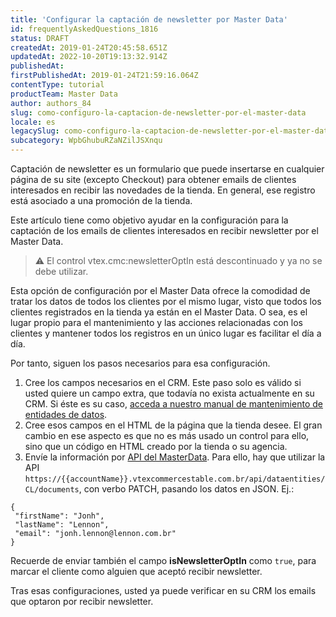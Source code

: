 ```yaml
---
title: 'Configurar la captación de newsletter por Master Data'
id: frequentlyAskedQuestions_1816
status: DRAFT
createdAt: 2019-01-24T20:45:58.651Z
updatedAt: 2022-10-20T19:13:32.914Z
publishedAt: 
firstPublishedAt: 2019-01-24T21:59:16.064Z
contentType: tutorial
productTeam: Master Data
author: authors_84
slug: como-configuro-la-captacion-de-newsletter-por-el-master-data
locale: es
legacySlug: como-configuro-la-captacion-de-newsletter-por-el-master-data
subcategory: WpbGhubuRZaNZilJSXnqu
---
```


Captación de newsletter es un formulario que puede insertarse en cualquier página de su site (excepto Checkout) para obtener emails de clientes interesados en recibir las novedades de la tienda. En general, ese registro está asociado a una promoción de la tienda.

Este artículo tiene como objetivo ayudar en la configuración para la captación de los emails de clientes interesados en recibir newsletter por el Master Data.

>⚠️ El control vtex.cmc:newsletterOptIn está descontinuado y ya no se debe utilizar.

Esta opción de configuración por el Master Data ofrece la comodidad de tratar los datos de todos los clientes por el mismo lugar, visto que todos los clientes registrados en la tienda ya están en el Master Data. O sea, es el lugar propio para el mantenimiento y las acciones relacionadas con los clientes y mantener todos los registros en un único lugar es facilitar el día a día.

Por tanto, siguen los pasos necesarios para esa configuración.

1. Cree los campos necesarios en el CRM. Este paso solo es válido si usted quiere un campo extra, que todavía no exista actualmente en su CRM. Si éste es su caso, [acceda a nuestro manual de mantenimiento de entidades de datos](/pt/faq/como-crio-um-campo-no-master-data).
2. Cree esos campos en el HTML de la página que la tienda desee. El gran cambio en ese aspecto es que no es más usado un control para ello, sino que un código en HTML creado por la tienda o su agencia.
3. Envíe la información por [API del MasterData](https://developers.vtex.com/reference/master-data-api-v1-overview). Para ello, hay que utilizar la API `https://{{accountName}}.vtexcommercestable.com.br/api/dataentities/CL/documents`, con verbo PATCH, pasando los datos en JSON. Ej.:

```
{ 
 "firstName": "Jonh",
 "lastName": "Lennon", 
 "email": "jonh.lennon@lennon.com.br"
}
```

Recuerde de enviar también el campo **isNewsletterOptIn** como `true`, para marcar el cliente como alguien que aceptó recibir newsletter.

Tras esas configuraciones, usted ya puede verificar en su CRM los emails que optaron por recibir newsletter.
